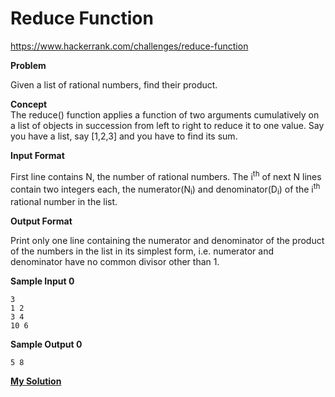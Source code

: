 # Reduce Function

https://www.hackerrank.com/challenges/reduce-function

**Problem**

Given a list of rational numbers, find their product.

**Concept**  
The reduce() function applies a function of two arguments cumulatively on a list of objects in succession from left to right to reduce it to one value. Say you have a list, say [1,2,3] and you have to find its sum.

**Input Format**

First line contains N, the number of rational numbers. 
The i<sup>th</sup> of next N lines contain two integers each, the numerator(N<sub>i</sub>) and denominator(D<sub>i</sub>) of the i<sup>th</sup> rational number in the list.

**Output Format**

Print only one line containing the numerator and denominator of the product of the numbers in the list in its simplest form, i.e. numerator and denominator have no common divisor other than 1.

**Sample Input 0**

```
3
1 2
3 4
10 6
```

**Sample Output 0**

```
5 8
```

[**My Solution**](answer.py)
